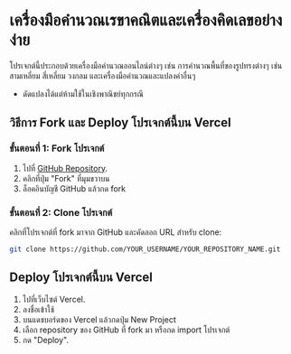 # เครื่องมือคำนวณเรขาคณิตและเครื่องคิดเลขอย่างง่าย

โปรเจกต์นี้ประกอบด้วยเครื่องมือคำนวณออนไลน์ต่างๆ เช่น การคำนวณพื้นที่ของรูปทรงต่างๆ เช่น สามเหลี่ยม สี่เหลี่ยม วงกลม และเครื่องมือคำนวณและแปลงค่าอื่นๆ
- ดัดแปลงได้แต่ห้ามใช้ในเชิงพาณิชย์ทุกกรณี

## วิธีการ Fork และ Deploy โปรเจกต์นี้บน Vercel

### ขั้นตอนที่ 1: Fork โปรเจกต์

1. ไปที่ [GitHub Repository](https://github.com/YOUR_USERNAME/YOUR_REPOSITORY_NAME).
2. คลิกที่ปุ่ม "Fork" ที่มุมขวาบน
3. ล็อคอินบัญชี GitHub แล้วกด fork

### ขั้นตอนที่ 2: Clone โปรเจกต์

คลิกที่โปรเจกต์ที่ fork มาจาก GitHub และคัดลอก URL สำหรับ clone:

```bash
git clone https://github.com/YOUR_USERNAME/YOUR_REPOSITORY_NAME.git
```

##  Deploy โปรเจกต์นี้บน Vercel

1. ไปที่เว็บไซต์ Vercel.
2. ลงชื่อเข้าใช้
3. บนแดชบอร์ดของ Vercel แล้วกดปุ่ม New Project
4. เลือก repository ของ GitHub ที่ fork มา หรือกด import โปรเจกต์
5. กด "Deploy".



